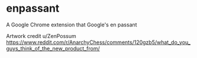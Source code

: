 # enpassant
A Google Chrome extension that Google's en passant

Artwork credit u/ZenPossum
https://www.reddit.com/r/AnarchyChess/comments/120gzb5/what_do_you_guys_think_of_the_new_product_from/
